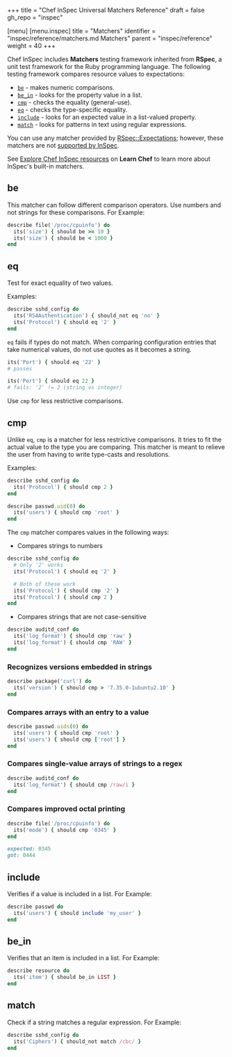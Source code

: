 +++
title = "Chef InSpec Universal Matchers Reference"
draft = false
gh_repo = "inspec"

[menu]
  [menu.inspec]
    title = "Matchers"
    identifier = "inspec/reference/matchers.md Matchers"
    parent = "inspec/reference"
    weight = 40
+++

Chef InSpec includes **Matchers** testing framework inherited from **RSpec**, a unit test framework for the Ruby programming language. The following testing framework compares resource values to expectations:

- [`be`](#be) - makes numeric comparisons.
- [`be_in`](#be_in) - looks for the property value in a list.
- [`cmp`](#cmp) - checks the equality (general-use).
- [`eq`](#eq) - checks the type-specific equality.
- [`include`](#include) - looks for an expected value in a list-valued property.
- [`match`](#match) - looks for patterns in text using regular expressions.

You can use any matcher provided by [RSpec::Expectations](https://relishapp.com/rspec/rspec-expectations/docs); however, these matchers are not [supported by InSpec](/inspec/inspec_and_friends/#rspec).

See [Explore Chef InSpec resources](https://learn.chef.io/modules/explore-inspec-resources#/) on **Learn Chef** to learn more about InSpec's built-in matchers.

## be

This matcher can follow different comparison operators. Use numbers and not strings for these comparisons. For Example:

```ruby
describe file('/proc/cpuinfo') do
  its('size') { should be >= 10 }
  its('size') { should be < 1000 }
end
```

## eq

Test for exact equality of two values.

Examples:

```ruby
describe sshd_config do
  its('RSAAuthentication') { should_not eq 'no' }
  its('Protocol') { should eq '2' }
end
```

`eq` fails if types do not match. When comparing configuration entries that take numerical values, do not use quotes as it becomes a string.

```ruby
its('Port') { should eq '22' }
# passes

its('Port') { should eq 22 }
# fails: '2' != 2 (string vs integer)
```

Use `cmp` for less restrictive comparisons.

## cmp

Unlike `eq`, `cmp` is a matcher for less restrictive comparisons. It tries to fit the actual value to the type you are comparing. This matcher is meant to relieve the user from having to write type-casts and resolutions.

Examples:

```ruby
describe sshd_config do
  its('Protocol') { should cmp 2 }
end

describe passwd.uid(0) do
  its('users') { should cmp 'root' }
end
```

The `cmp` matcher compares values in the following ways:

- Compares strings to numbers

```ruby
describe sshd_config do
  # Only '2' works
  its('Protocol') { should eq '2' }

  # Both of these work
  its('Protocol') { should cmp '2' }
  its('Protocol') { should cmp 2 }
end
```

- Compares strings that are not case-sensitive

```ruby
describe auditd_conf do
  its('log_format') { should cmp 'raw' }
  its('log_format') { should cmp 'RAW' }
end
```

### Recognizes versions embedded in strings

```ruby
describe package('curl') do
  its('version') { should cmp > '7.35.0-1ubuntu2.10' }
end
```

### Compares arrays with an entry to a value

```ruby
describe passwd.uids(0) do
  its('users') { should cmp 'root' }
  its('users') { should cmp ['root'] }
end
```

### Compares single-value arrays of strings to a regex

```ruby
describe auditd_conf do
  its('log_format') { should cmp /raw/i }
end
```

### Compares improved octal printing

```ruby
describe file('/proc/cpuinfo') do
  its('mode') { should cmp '0345' }
end

expected: 0345
got: 0444
```

## include

Verifies if a value is included in a list. For Example:

```ruby
describe passwd do
  its('users') { should include 'my_user' }
end
```

## be_in

Verifies that an item is included in a list. For Example:

```ruby
describe resource do
  its('item') { should be_in LIST }
end
```

## match

Check if a string matches a regular expression. For Example:

```ruby
describe sshd_config do
  its('Ciphers') { should_not match /cbc/ }
end
```
